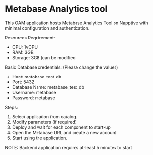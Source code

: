 # Metabase Analytics tool

This OAM application hosts Metabase Analytics Tool on Napptive with minimal configuration and authentication.

Resources Requirement: 
- CPU: 1vCPU
- RAM: 3GB
- Storage: 3GB (can be modified)

Basic Database credentials: (Please change the values)

- Host: metabase-test-db
- Port: 5432
- Database Name: metabase_test_db
- Username: metabase
- Password: metabase

Steps: 
1. Select application from catalog. 
2. Modify parameters (if required)
3. Deploy and wait for each component to start-up
4. Open the Metabase URL and create a new account
5. Start using the application.
 
NOTE: Backend application requires at-least 5 minutes to start
